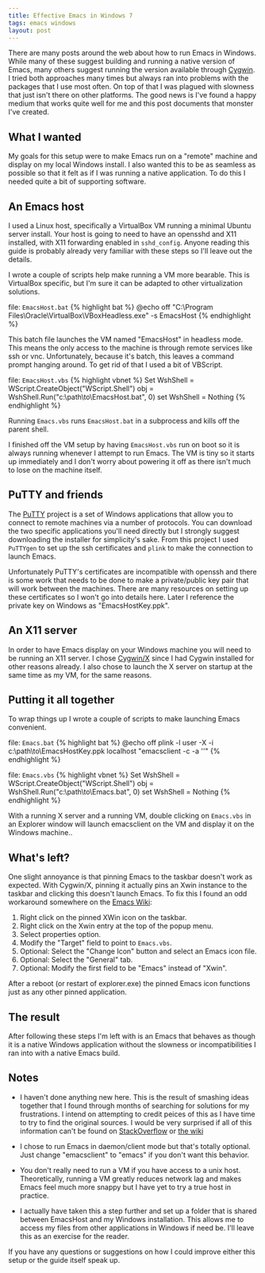 ```yaml
---
title: Effective Emacs in Windows 7
tags: emacs windows
layout: post
---
```


There are many posts around the web about how to run Emacs in Windows.  While
many of these suggest building and running a native version of Emacs, many
others suggest running the version available through [Cygwin][].  I tried both
approaches many times but always ran into problems with the packages that I use
most often.  On top of that I was plagued with slowness that just isn't there on
other platforms.  The good news is I've found a happy medium that works quite
well for me and this post documents that monster I've created.

## What I wanted

My goals for this setup were to make Emacs run on a "remote" machine
and display on my local Windows install.  I also wanted this to be as
seamless as possible so that it felt as if I was running a native
application.  To do this I needed quite a bit of supporting software.

## An Emacs host

I used a Linux host, specifically a VirtualBox VM running a minimal Ubuntu
server install.  Your host is going to need to have an opensshd and X11
installed, with X11 forwarding enabled in `sshd_config`.  Anyone
reading this guide is probably already very familiar with these steps
so I'll leave out the details.

I wrote a couple of scripts help make running a VM more bearable.  This
is VirtualBox specific, but I'm sure it can be adapted to other
virtualization solutions.

file: `EmacsHost.bat` {% highlight bat %}
@echo off
"C:\Program Files\Oracle\VirtualBox\VBoxHeadless.exe" -s EmacsHost
{% endhighlight %}

This batch file launches the VM named "EmacsHost" in headless mode.
This means the only access to the machine is through remote services
like ssh or vnc.  Unfortunately, because it's batch, this leaves a
command prompt hanging around.  To get rid of that I used a bit of
VBScript.

file: `EmacsHost.vbs` {% highlight vbnet %}
Set WshShell = WScript.CreateObject("WScript.Shell")
obj = WshShell.Run("c:\path\to\EmacsHost.bat", 0)
set WshShell = Nothing
{% endhighlight %}

Running `Emacs.vbs` runs `EmacsHost.bat` in a subprocess and kills off
the parent shell.

I finished off the VM setup by having `EmacsHost.vbs` run on boot so
it is always running whenever I attempt to run Emacs.  The VM is tiny
so it starts up immediately and I don't worry about powering it off as
there isn't much to lose on the machine itself.

## PuTTY and friends

The [PuTTY][] project is a set of Windows applications that allow you
to connect to remote machines via a number of protocols.  You can
download the two specific applications you'll need directly but I
strongly suggest downloading the installer for simplicity's sake. From
this project I used `PuTTYgen` to set up the ssh certificates and
`plink` to make the connection to launch Emacs.

Unfortunately PuTTY's certificates are incompatible with openssh and
there is some work that needs to be done to make a private/public key
pair that will work between the machines.  There are many resources on
setting up these certificates so I won't go into details here.  Later
I reference the private key on Windows as "EmacsHostKey.ppk".

## An X11 server

In order to have Emacs display on your Windows machine you will need
to be running an X11 server.  I chose [Cygwin/X][] since I had
Cygwin installed for other reasons already.  I also chose to launch
the X server on startup at the same time as my VM, for the same
reasons.

## Putting it all together

To wrap things up I wrote a couple of scripts to make launching Emacs
convenient.

file: `Emacs.bat` {% highlight bat %}
@echo off
plink -l user -X -i c:\path\to\EmacsHostKey.ppk localhost "emacsclient -c -a ''"
{% endhighlight %}

file: `Emacs.vbs` {% highlight vbnet %}
Set WshShell = WScript.CreateObject("WScript.Shell")
obj = WshShell.Run("c:\path\to\Emacs.bat", 0)
set WshShell = Nothing
{% endhighlight %}

With a running X server and a running VM, double clicking on
`Emacs.vbs` in an Explorer window will launch emacsclient on the VM
and display it on the Windows machine..

## What's left?

One slight annoyance is that pinning Emacs to the taskbar doesn't work
as expected.  With Cygwin/X, pinning it actually pins an Xwin instance
to the taskbar and clicking this doesn't launch Emacs.  To fix this I
found an odd workaround somewhere on the [Emacs Wiki][]:

1. Right click on the pinned XWin icon on the taskbar.
2. Right click on the Xwin entry at the top of the popup menu.
3. Select properties option.
4. Modify the "Target" field to point to `Emacs.vbs`.
5. Optional: Select the "Change Icon" button and select an Emacs icon file.
6. Optional: Select the "General" tab.
7. Optional: Modify the first field to be "Emacs" instead of "Xwin".

After a reboot (or restart of explorer.exe) the pinned Emacs icon
functions just as any other pinned application.

## The result

After following these steps I'm left with is an Emacs that behaves as
though it is a native Windows application without the slowness or
incompatibilities I ran into with a native Emacs build.

## Notes

* I haven't done anything new here.  This is the result of smashing
  ideas together that I found through months of searching for
  solutions for my frustrations.  I intend on attempting to credit
  peices of this as I have time to try to find the original sources.
  I would be very surprised if all of this information can't be found
  on [StackOverflow][] or [the wiki][Emacs Wiki]

* I chose to run Emacs in daemon/client mode but that's totally
  optional.  Just change "emacsclient" to "emacs" if you don't want
  this behavior.

* You don't really need to run a VM if you have access to a unix
  host. Theoretically, running a VM greatly reduces network lag and
  makes Emacs feel much more snappy but I have yet to try a true host
  in practice.

* I actually have taken this a step further and set up a folder that
  is shared between EmacsHost and my Windows installation.  This
  allows me to access my files from other applications in Windows if
  need be.  I'll leave this as an exercise for the reader.

If you have any questions or suggestions on how I could improve either this
setup or the guide itself speak up.

[Cygwin]: http://www.cygwin.com/
[PuTTy]: http://www.chiark.greenend.org.uk/~sgtatham/putty/download.html
[Cygwin/X]: http://x.cygwin.com/
[StackOverflow]: http://stackoverflow.com/
[Emacs Wiki]: http://emacswiki.org/
